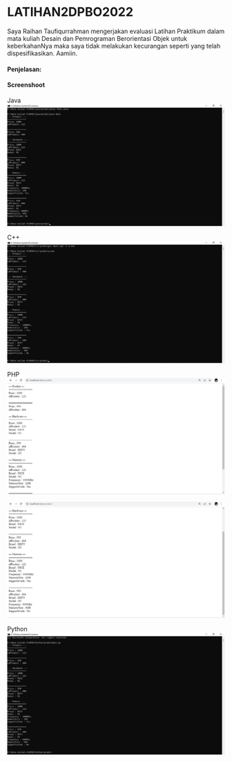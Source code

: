 # LATIHAN2DPBO2022

Saya Raihan Taufiqurrahman mengerjakan evaluasi Latihan Praktikum dalam mata kuliah Desain dan Pemrograman Berorientasi Objek untuk keberkahanNya maka saya tidak melakukan kecurangan seperti yang telah dispesifikasikan. Aamiin.


#### Penjelasan:



#### Screenshoot

Java
![java](https://github.com/raihantaufiq/LATIHAN2DPBO2022/blob/main/latihan2%20Java.png?raw=true)

C++
![c++](https://github.com/raihantaufiq/LATIHAN2DPBO2022/blob/main/latihan2%20C%2B%2B.png?raw=true)

PHP
![php_1](https://github.com/raihantaufiq/LATIHAN2DPBO2022/blob/main/latihan2%20php_1.png?raw=true)

![php_2](https://github.com/raihantaufiq/LATIHAN2DPBO2022/blob/main/latihan2%20php_2.png?raw=true)

Python
![python](https://github.com/raihantaufiq/LATIHAN2DPBO2022/blob/main/latihan2%20Python.png?raw=true)
